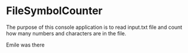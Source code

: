 # FileSymbolCounter

The purpose of this console application is to read input.txt file and count how many numbers and characters are in the file.

Emile was there
